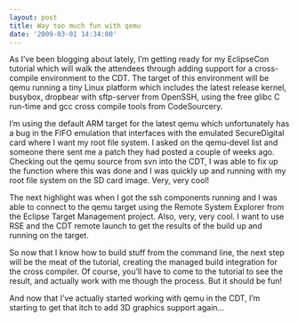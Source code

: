 ```yaml
---
layout: post
title: Way too much fun with qemu
date: '2009-03-01 14:34:00'
---
```



As I’ve been blogging about lately, I’m getting ready for my EclipseCon tutorial which will walk the attendees through adding support for a cross-compile environment to the CDT. The target of this environment will be qemu running a tiny Linux platform which includes the latest release kernel, busybox, dropbear with sftp-server from OpenSSH, using the free glibc C run-time and gcc cross compile tools from CodeSourcery.

I’m using the default ARM target for the latest qemu which unfortunately has a bug in the FIFO emulation that interfaces with the emulated SecureDigital card where I want my root file system. I asked on the qemu-devel list and someone there sent me a patch they had posted a couple of weeks ago. Checking out the qemu source from svn into the CDT, I was able to fix up the function where this was done and I was quickly up and running with my root file system on the SD card image. Very, very cool!

The next highlight was when I got the ssh components running and I was able to connect to the qemu target using the Remote System Explorer from the Eclipse Target Management project. Also, very, very cool. I want to use RSE and the CDT remote launch to get the results of the build up and running on the target.

So now that I know how to build stuff from the command line, the next step will be the meat of the tutorial, creating the managed build integration for the cross compiler. Of course, you’ll have to come to the tutorial to see the result, and actually work with me though the process. But it should be fun!

And now that I’ve actually started working with qemu in the CDT, I’m starting to get that itch to add 3D graphics support again…


